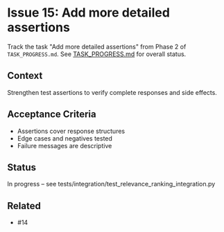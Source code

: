 # Issue 15: Add more detailed assertions

Track the task "Add more detailed assertions" from Phase 2 of `TASK_PROGRESS.md`.
See [TASK_PROGRESS.md](../TASK_PROGRESS.md) for overall status.

## Context
Strengthen test assertions to verify complete responses and side
effects.

## Acceptance Criteria
- Assertions cover response structures
- Edge cases and negatives tested
- Failure messages are descriptive

## Status
In progress – see tests/integration/test_relevance_ranking_integration.py

## Related
- #14
